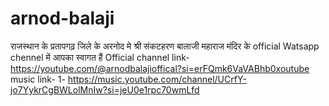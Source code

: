 # arnod-balaji
राजस्थान के प्रतापगढ़ जिले के अरनोद मे श्री संकटहरण बालाजी महाराज मंदिर के official Watsapp chennel में आपका स्वागत हैं Official channel link- https://youtube.com/@arnodbalajioffical?si=erFQmk6VaVABhb0xoutube music link-  1- https://music.youtube.com/channel/UCrfY-jo7YykrCgBWLolMnIw?si=jeU0e1rpc70wmLfd
